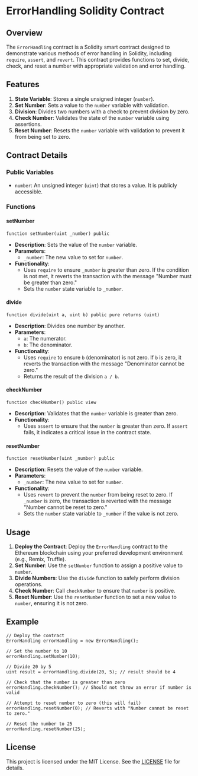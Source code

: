# ErrorHandling Solidity Contract

## Overview

The `ErrorHandling` contract is a Solidity smart contract designed to demonstrate various methods of error handling in Solidity, including `require`, `assert`, and `revert`. This contract provides functions to set, divide, check, and reset a number with appropriate validation and error handling.

## Features

1. **State Variable**: Stores a single unsigned integer (`number`).
2. **Set Number**: Sets a value to the `number` variable with validation.
3. **Division**: Divides two numbers with a check to prevent division by zero.
4. **Check Number**: Validates the state of the `number` variable using assertions.
5. **Reset Number**: Resets the `number` variable with validation to prevent it from being set to zero.

## Contract Details

### Public Variables

- `number`: An unsigned integer (`uint`) that stores a value. It is publicly accessible.

### Functions

#### setNumber

```
function setNumber(uint _number) public
```

- **Description**: Sets the value of the `number` variable.
- **Parameters**:
  - `_number`: The new value to set for `number`.
- **Functionality**:
  - Uses `require` to ensure `_number` is greater than zero. If the condition is not met, it reverts the transaction with the message "Number must be greater than zero."
  - Sets the `number` state variable to `_number`.

#### divide

```
function divide(uint a, uint b) public pure returns (uint)
```

- **Description**: Divides one number by another.
- **Parameters**:
  - `a`: The numerator.
  - `b`: The denominator.
- **Functionality**:
  - Uses `require` to ensure `b` (denominator) is not zero. If `b` is zero, it reverts the transaction with the message "Denominator cannot be zero."
  - Returns the result of the division `a / b`.

#### checkNumber

```
function checkNumber() public view
```

- **Description**: Validates that the `number` variable is greater than zero.
- **Functionality**:
  - Uses `assert` to ensure that the `number` is greater than zero. If `assert` fails, it indicates a critical issue in the contract state.

#### resetNumber

```
function resetNumber(uint _number) public
```

- **Description**: Resets the value of the `number` variable.
- **Parameters**:
  - `_number`: The new value to set for `number`.
- **Functionality**:
  - Uses `revert` to prevent the `number` from being reset to zero. If `_number` is zero, the transaction is reverted with the message "Number cannot be reset to zero."
  - Sets the `number` state variable to `_number` if the value is not zero.

## Usage

1. **Deploy the Contract**: Deploy the `ErrorHandling` contract to the Ethereum blockchain using your preferred development environment (e.g., Remix, Truffle).
2. **Set Number**: Use the `setNumber` function to assign a positive value to `number`.
3. **Divide Numbers**: Use the `divide` function to safely perform division operations.
4. **Check Number**: Call `checkNumber` to ensure that `number` is positive.
5. **Reset Number**: Use the `resetNumber` function to set a new value to `number`, ensuring it is not zero.

## Example

```
// Deploy the contract
ErrorHandling errorHandling = new ErrorHandling();

// Set the number to 10
errorHandling.setNumber(10);

// Divide 20 by 5
uint result = errorHandling.divide(20, 5); // result should be 4

// Check that the number is greater than zero
errorHandling.checkNumber(); // Should not throw an error if number is valid

// Attempt to reset number to zero (this will fail)
errorHandling.resetNumber(0); // Reverts with "Number cannot be reset to zero."

// Reset the number to 25
errorHandling.resetNumber(25);
```

## License

This project is licensed under the MIT License. See the [LICENSE](LICENSE) file for details.

